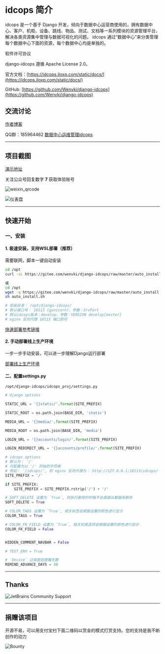 # idcops 简介

idcops 是一个基于 Django 开发，倾向于数据中心运营商使用的，拥有数据中心、客户、机柜、设备、跳线、物品、测试、文档等一系列模块的资源管理平台，解决各类资源集中管理与数据可视化的问题。
idcops 通过“数据中心”来分类管理每个数据中心下面的资源，每个数据中心均是单独的。

软件许可协议

django-idcops 遵循 Apache License 2.0。

官方文档：[https://idcops.iloxp.com/static/docs/](https://idcops.iloxp.com/static/docs/)

GitHub: [https://github.com/Wenvki/django-idcops](https://github.com/Wenvki/django-idcops)

## 交流讨论

[作者博客](https://www.iloxp.com)

QQ群：185964462
[数据中心运维管理idcops](https://jq.qq.com/?_wv=1027&k=5SVIbPP)

---

## 项目截图

[演示地址](http://idcops.iloxp.com/)

关注公众号回复数字 **7** 获取体验账号

![weixin_qrcode](https://raw.githubusercontent.com/Wenvki/django-idcops/master/screenshots/qrcode_for_weixin.jpg)

![仪表盘](https://raw.githubusercontent.com/Wenvki/django-idcops/master/screenshots/2018-12-25_173535.jpg)

---

## 快速开始

### 一、安装

#### **1. 极速安装，支持WSL部署（推荐）**

需要联网，脚本一键自动安装

```bash
cd /opt
curl -sL https://gitee.com/wenvki/django-idcops/raw/master/auto_install.sh | sh

或
cd /opt
wget -q https://gitee.com/wenvki/django-idcops/raw/master/auto_install.sh
sh auto_install.sh

# 安装目录： /opt/django-idcops/ 
# 默认端口号： 18113 (gunicorn)，参数：SrvPort
# 默认idcops版本：develop，参数：VERSION develop[master]
# nginx 反向代理 18113 端口即可
```

[快速部署参考链接](https://mp.weixin.qq.com/s/fOcdTfr6274_Erh3fOftQw)

#### **2. 手动部署线上生产环境**

一步一步手动安装，可以进一步理解Django运行部署

[部署线上生产环境](https://www.iloxp.com/archive/2390/)

#### 二、配置settings.py

`/opt/django-idcops/idcops_proj/settings.py`

```python
# django options

STATIC_URL = '{}static/'.format(SITE_PREFIX)

STATIC_ROOT = os.path.join(BASE_DIR, 'static')

MEDIA_URL = '{}media/'.format(SITE_PREFIX)

MEDIA_ROOT = os.path.join(BASE_DIR, 'media')

LOGIN_URL = '{}accounts/login/'.format(SITE_PREFIX)

LOGIN_REDIRECT_URL = '{}accounts/profile/'.format(SITE_PREFIX)

# idcops options
# 默认为： '/'
# 可配置为以 '/' 开始的字符串
# 例如： '/idcops/', 则 nginx 反向代理为： http://127.0.0.1:18113/idcops/
SITE_PREFIX = '/'

if SITE_PREFIX:
    SITE_PREFIX = SITE_PREFIX.rstrip('/') + '/'

# SOFT_DELETE 设置为 `True`, 则执行删除的时候不会直接从数据库删除
SOFT_DELETE = True

# COLOR_TAGS 设置为 `True`, 相关标签会根据设置的颜色进行显示
COLOR_TAGS = True

# COLOR_FK_FIELD 设置为 `True`, 相关机房选项会根据设置的颜色进行显示
COLOR_FK_FIELD = False


HIDDEN_COMMENT_NAVBAR = False

# TEST_ENV = True

# `Device` 过保提前提醒天数
REMIND_ADVANCE_DAYS = 30
```

---

## Thanks

![JetBrains Community Support](https://raw.githubusercontent.com/Wenvki/django-idcops/master/screenshots/jetbrains.svg)

---

## 捐赠该项目

开源不易，可以用支付宝扫下面二维码以赏金的模式打赏支持。您的支持是我不断创作的动力

![Bounty](https://raw.githubusercontent.com/Wenvki/django-idcops/master/screenshots/bounty_for_zfb.png)
